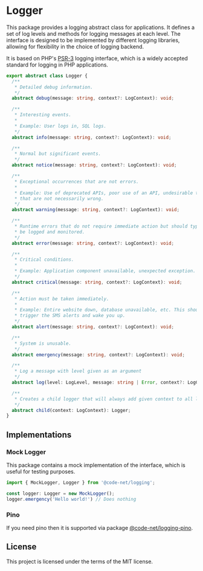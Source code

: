 # Logger

This package provides a logging abstract class for applications. It defines a set of log levels and methods for logging messages at each level. The interface is designed to be implemented by different logging libraries, allowing for flexibility in the choice of logging backend.

It is based on PHP's [PSR-3](https://www.php-fig.org/psr/psr-3/) logging interface, which is a widely accepted standard for logging in PHP applications.

```ts
export abstract class Logger {
  /**
   * Detailed debug information.
   */
  abstract debug(message: string, context?: LogContext): void;

  /**
   * Interesting events.
   *
   * Example: User logs in, SQL logs.
   */
  abstract info(message: string, context?: LogContext): void;

  /**
   * Normal but significant events.
   */
  abstract notice(message: string, context?: LogContext): void;

  /**
   * Exceptional occurrences that are not errors.
   *
   * Example: Use of deprecated APIs, poor use of an API, undesirable things
   * that are not necessarily wrong.
   */
  abstract warning(message: string, context?: LogContext): void;

  /**
   * Runtime errors that do not require immediate action but should typically
   * be logged and monitored.
   */
  abstract error(message: string, context?: LogContext): void;

  /**
   * Critical conditions.
   *
   * Example: Application component unavailable, unexpected exception.
   */
  abstract critical(message: string, context?: LogContext): void;

  /**
   * Action must be taken immediately.
   *
   * Example: Entire website down, database unavailable, etc. This should
   * trigger the SMS alerts and wake you up.
   */
  abstract alert(message: string, context?: LogContext): void;

  /**
   * System is unusable.
   */
  abstract emergency(message: string, context?: LogContext): void;

  /**
   * Log a message with level given as an argument
   */
  abstract log(level: LogLevel, message: string | Error, context?: LogContext): void;

  /**
   * Creates a child logger that will always add given context to all logs
   */
  abstract child(context: LogContext): Logger;
}
```

## Implementations

### Mock Logger

This package contains a mock implementation of the interface, which is useful for testing purposes.

```ts
import { MockLogger, Logger } from '@code-net/logging';

const logger: Logger = new MockLogger();
logger.emergency('Hello world!') // Does nothing
```

### Pino

If you need pino then it is supported via package [@code-net/logging-pino](https://www.npmjs.com/package/@code-net/logging-pino).

## License

This project is licensed under the terms of the MIT license.
